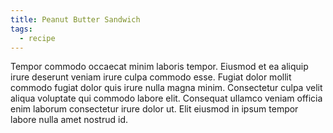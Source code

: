 ```yaml
---
title: Peanut Butter Sandwich
tags:
  - recipe
---
```

Tempor commodo occaecat minim laboris tempor. Eiusmod et ea aliquip irure deserunt veniam irure culpa commodo esse. Fugiat dolor mollit commodo fugiat dolor quis irure nulla magna minim. Consectetur culpa velit aliqua voluptate qui commodo labore elit. Consequat ullamco veniam officia enim laborum consectetur irure dolor ut. Elit eiusmod in ipsum tempor labore nulla amet nostrud id.
